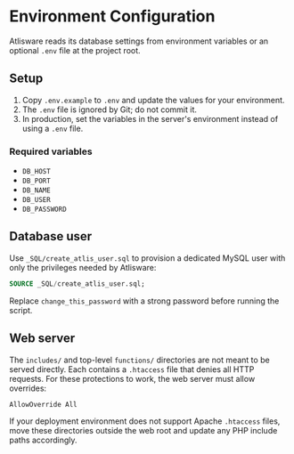 # Environment Configuration

Atlisware reads its database settings from environment variables or an optional `.env` file at the project root.

## Setup

1. Copy `.env.example` to `.env` and update the values for your environment.
2. The `.env` file is ignored by Git; do not commit it.
3. In production, set the variables in the server's environment instead of using a `.env` file.

### Required variables

- `DB_HOST`
- `DB_PORT`
- `DB_NAME`
- `DB_USER`
- `DB_PASSWORD`

## Database user

Use `_SQL/create_atlis_user.sql` to provision a dedicated MySQL user with only the privileges needed by Atlisware:

```sql
SOURCE _SQL/create_atlis_user.sql;
```

Replace `change_this_password` with a strong password before running the script.

## Web server

The `includes/` and top-level `functions/` directories are not meant to be served directly. Each contains a `.htaccess` file that denies all HTTP requests. For these protections to work, the web server must allow overrides:

```
AllowOverride All
```

If your deployment environment does not support Apache `.htaccess` files, move these directories outside the web root and update any PHP include paths accordingly.
